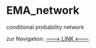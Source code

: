 # EMA_network
conditional probability network

zur Navigation: <a href="https://htmlpreview.github.io/?https://github.com/icemeister2k/EMA_network/blob/main/Navigation.html" target="_blank">---> LINK <---</a>
